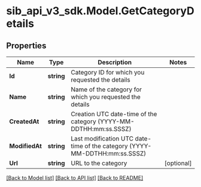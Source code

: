 # sib_api_v3_sdk.Model.GetCategoryDetails
## Properties

Name | Type | Description | Notes
------------ | ------------- | ------------- | -------------
**Id** | **string** | Category ID for which you requested the details | 
**Name** | **string** | Name of the category for which you requested the details | 
**CreatedAt** | **string** | Creation UTC date-time of the category (YYYY-MM-DDTHH:mm:ss.SSSZ) | 
**ModifiedAt** | **string** | Last modification UTC date-time of the category (YYYY-MM-DDTHH:mm:ss.SSSZ) | 
**Url** | **string** | URL to the category | [optional] 

[[Back to Model list]](../README.md#documentation-for-models) [[Back to API list]](../README.md#documentation-for-api-endpoints) [[Back to README]](../README.md)

